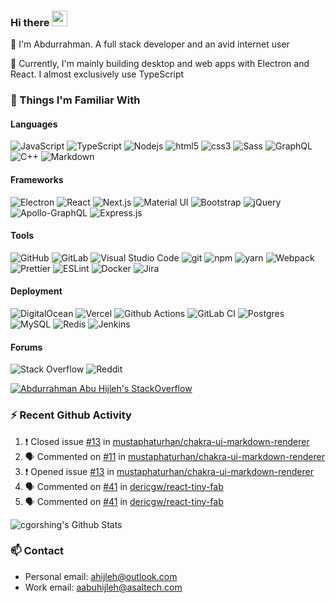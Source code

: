 ### Hi there <img src="https://media.giphy.com/media/hvRJCLFzcasrR4ia7z/giphy.gif" width="25px">

📝 I'm Abdurrahman. A full stack developer and an avid internet user

💼 Currently, I'm mainly building desktop and web apps with Electron and React. I almost exclusively use TypeScript

### 🔭 Things I'm Familiar With

#### Languages

<p>
<img alt="JavaScript" src="https://img.shields.io/badge/-JavaScript-F7DF1E?style=flat-square&logo=javascript&logoColor=white" />
<img alt="TypeScript" src="https://img.shields.io/badge/-TypeScript-007ACC?style=flat-square&logo=typescript&logoColor=white" />
<img alt="Nodejs" src="https://img.shields.io/badge/-Nodejs-43853d?style=flat-square&logo=Node.js&logoColor=white" />
<img alt="html5" src="https://img.shields.io/badge/-HTML5-E34F26?style=flat-square&logo=html5&logoColor=white" />
<img alt="css3" src="https://img.shields.io/badge/-CSS3-1572B6?style=flat-square&logo=css3&logoColor=white" />
<img alt="Sass" src="https://img.shields.io/badge/-Sass-CC6699?style=flat-square&logo=sass&logoColor=white" />
<img alt="GraphQL" src="https://img.shields.io/badge/-GraphQL-E10098?style=flat-square&logo=graphql&logoColor=white" />
<img alt="C++" src="https://img.shields.io/badge/-C++-%2300599C.svg?&style=flat-sqaure&logo=c%2B%2B&ogoColor=white"/>
<img alt="Markdown" src="https://img.shields.io/badge/-Markdown-%23000000.svg?&style=flat-sqaure&logo=markdown&logoColor=white"/>
</p>

#### Frameworks

<p>
<img alt="Electron" src="https://img.shields.io/badge/-Electron-47848F?style=flat-square&logo=electron&logoColor=white" />
<img alt="React" src="https://img.shields.io/badge/-React-45b8d8?style=flat-square&logo=react&logoColor=white" />
<img alt="Next.js" src="https://img.shields.io/badge/-Next.js-000000?style=flat-square&logo=next.js&logoColor=white">
<img alt="Material UI" src="https://img.shields.io/badge/-Material_UI-%230081CB.svg?&style=flat-sqaure&logo=material-ui&logoColor=white"/>
<img alt="Bootstrap" src="https://img.shields.io/badge/-Bootstrap-563D7C?style=flat-square&logo=bootstrap&logoColor=white" />
<img alt="jQuery" src="https://img.shields.io/badge/-jQuery-%230769AD.svg?&style=flat-sqaure&logo=jquery&logoColor=white"/>
<img alt="Apollo-GraphQL" src="https://img.shields.io/badge/-Apollo_GraphQL-311C87?style=flat-sqaure&logo=apollo-graphql"/>
<img alt="Express.js" src="https://img.shields.io/badge/-Express.js-%23404d59.svg?&style=flat-sqaure"/>
</p>

#### Tools

<p>
<img alt="GitHub" src="https://img.shields.io/badge/-GitHub-181717?style=flat-square&logo=github&logoColor=white" />
<img alt="GitLab" src="https://img.shields.io/badge/-GitLab-%23181717.svg?&style=flat-sqaure&logo=gitlab&logoColor=white"/>
<img alt="Visual Studio Code" src="https://img.shields.io/badge/-Visual%20Studio%20Code-007ACC?style=flat-square&logo=visual-studio-code&logoColor=white" />
<img alt="git" src="https://img.shields.io/badge/-Git-F05032?style=flat-square&logo=git&logoColor=white" />
<img alt="npm" src="https://img.shields.io/badge/-npm-CB3837?style=flat-square&logo=npm&logoColor=white" />
<img alt="yarn" src="https://img.shields.io/badge/-Yarn-2C8EBB?style=flat-square&logo=yarn&logoColor=white" />
<img alt="Webpack" src="https://img.shields.io/badge/-Webpack-8DD6F9?style=flat-square&logo=webpack&logoColor=white" />
<img alt="Prettier" src="https://img.shields.io/badge/-Prettier-F7B93E?style=flat-square&logo=prettier&logoColor=white" />
<img alt="ESLint" src="https://img.shields.io/badge/-ESLint-4B32C3?style=flat-square&logo=eslint&logoColor=white" />
<img alt="Docker" src="https://img.shields.io/badge/-Docker-%230db7ed.svg?&style=flat-square&logo=docker&logoColor=white"/>
<img alt="Jira" src="https://img.shields.io/badge/-Jira-0052CC?style=flat-square&logo=jira-software&logoColor=white" />
</p>

#### Deployment

<p>
<img alt="DigitalOcean" src="https://img.shields.io/badge/-DigitalOcean-0080FF?style=flat-square&logo=DigitalOcean&logoColor=white" />
<img alt="Vercel" src="https://img.shields.io/badge/-Vercel-000000?style=flat-square&logo=vercel&logoColor=white" />
<img alt="Github Actions" src="https://img.shields.io/badge/-Github_Actions-2088FF?style=flat-square&logo=github-actions&logoColor=white" />
<img alt="GitLab CI" src="https://img.shields.io/badge/-GitLabCI-%23181717.svg?&style=flat-sqaure&logo=gitlab&logoColor=white"/>
<img alt="Postgres" src ="https://img.shields.io/badge/-Postgres-%23316192.svg?&style=flat-sqaure&logo=postgresql&logoColor=white"/>
<img alt="MySQL" src="https://img.shields.io/badge/-MySQL-4479A1?style=flat-square&logo=mysql&logoColor=white" />
<img alt="Redis" src="https://img.shields.io/badge/-Redis-DC382D?style=flat-square&logo=redis&logoColor=white" />
<img alt="Jenkins" src="https://img.shields.io/badge/-Jenkins-%232C5263.svg?&style=flat-sqaure&logo=jenkins&logoColor=white"/>
</p>

#### Forums

<p>
<img alt="Stack Overflow" src="https://img.shields.io/badge/-StackOverflow-FE7A16?style=flat-square&logo=stack-overflow&logoColor=white"/>
<img alt="Reddit" src="https://img.shields.io/badge/-reddit-%23FF4500.svg?&style=flat-square&logo=Reddit&logoColor=white"/>
</p>

[![Abdurrahman Abu Hijleh's StackOverflow](https://github-readme-stackoverflow.vercel.app/?userID=9698583&theme=dark&layout=compact)](https://stackoverflow.com/users/9698583/aabuhijleh)

### ⚡ Recent Github Activity

<!--START_SECTION:activity-->

1. ❗️ Closed issue [#13](https://github.com/mustaphaturhan/chakra-ui-markdown-renderer/issues/13) in [mustaphaturhan/chakra-ui-markdown-renderer](https://github.com/mustaphaturhan/chakra-ui-markdown-renderer)
2. 🗣 Commented on [#11](https://github.com/mustaphaturhan/chakra-ui-markdown-renderer/issues/11) in [mustaphaturhan/chakra-ui-markdown-renderer](https://github.com/mustaphaturhan/chakra-ui-markdown-renderer)
3. ❗️ Opened issue [#13](https://github.com/mustaphaturhan/chakra-ui-markdown-renderer/issues/13) in [mustaphaturhan/chakra-ui-markdown-renderer](https://github.com/mustaphaturhan/chakra-ui-markdown-renderer)
4. 🗣 Commented on [#41](https://github.com/dericgw/react-tiny-fab/issues/41) in [dericgw/react-tiny-fab](https://github.com/dericgw/react-tiny-fab)
5. 🗣 Commented on [#41](https://github.com/dericgw/react-tiny-fab/issues/41) in [dericgw/react-tiny-fab](https://github.com/dericgw/react-tiny-fab)

<!--END_SECTION:activity-->

<p>
  <img alt="cgorshing's Github Stats" src="https://github-readme-stats-gules-six.vercel.app/api?username=aabuhijleh&show_icons=true&hide_border=true&theme=tokyonight" />
</p>

### 📫 Contact

- Personal email: [ahijleh@outlook.com](mailto:ahijleh@outlook.com)
- Work email: [aabuhijleh@asaltech.com](mailto:aabuhijleh@asaltech.com)
